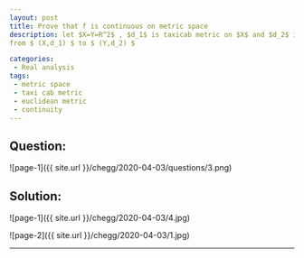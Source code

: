 ```yaml
---
layout: post
title: Prove that f is continuous on metric space
description: let $X=Y=R^2$ , $d_1$ is taxicab metric on $X$ and $d_2$ is euclidean metric on $Y$. Let $f$ be a function 
from $ (X,d_1) $ to $ (Y,d_2) $

categories:
 - Real analysis
tags:
 - metric space
 - taxi cab metric
 - euclidean metric
 - continuity
---
```


## Question:

![page-1]({{ site.url }}/chegg/2020-04-03/questions/3.png) 

## Solution:

![page-1]({{ site.url }}/chegg/2020-04-03/4.jpg) 

![page-2]({{ site.url }}/chegg/2020-04-03/1.jpg) 




---
